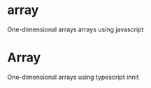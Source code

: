 # array
One-dimensional arrays arrays using javascript 
# Array
One-dimensional arrays using typescript
innit
